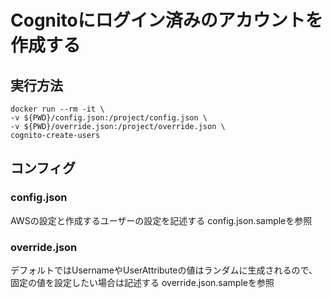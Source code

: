 # Cognitoにログイン済みのアカウントを作成する

## 実行方法

```
docker run --rm -it \
-v ${PWD}/config.json:/project/config.json \
-v ${PWD}/override.json:/project/override.json \
cognito-create-users
```

## コンフィグ

### config.json

AWSの設定と作成するユーザーの設定を記述する
config.json.sampleを参照

### override.json

デフォルトではUsernameやUserAttributeの値はランダムに生成されるので、
固定の値を設定したい場合は記述する
override.json.sampleを参照
